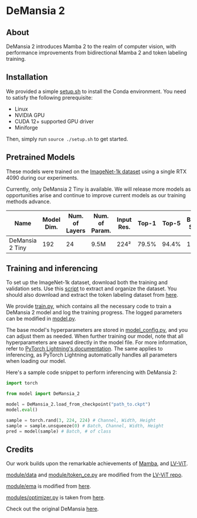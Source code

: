 # DeMansia 2

## About

DeMansia 2 introduces Mamba 2 to the realm of computer vision, with performance improvements from bidirectional Mamba 2 and token labeling training.

## Installation

We provided a simple [setup.sh](setup.sh) to install the Conda environment. You need to satisfy the following prerequisite:

- Linux
- NVIDIA GPU
- CUDA 12+ supported GPU driver
- Miniforge

Then, simply run `source ./setup.sh` to get started.

## Pretrained Models

These models were trained on the [ImageNet-1k dataset](https://www.image-net.org/challenges/LSVRC/2012/2012-downloads.php) using a single RTX 4090 during our experiments.

Currently, only DeMansia 2 Tiny is available. We will release more models as opportunities arise and continue to improve current models as our training methods advance.

| Name            | Model Dim. | Num. of Layers | Num. of Param. | Input Res. | Top-1 | Top-5 | Batch Size | Download              | Training Log    |
|-----------------|------------|----------------|----------------|------------|-------|-------|------------|-----------------------|-----------------|
| DeMansia 2 Tiny | 192        | 24             | 9.5M           | 224²       | 79.5% | 94.4% | 1024       | [link][tiny download] | [log][tiny log] |

[tiny download]: https://archive.org/details/DeMansia-2-Tiny
[tiny log]: https://wandb.ai/catalpa/DeMansia%202%20Tiny/runs/5pip6hjg

## Training and inferencing

To set up the ImageNet-1k dataset, download both the training and validation sets. Use this [script](https://gist.github.com/BIGBALLON/8a71d225eff18d88e469e6ea9b39cef4) to extract and organize the dataset. You should also download and extract the token labeling dataset from [here](https://drive.google.com/file/d/1Cat8HQPSRVJFPnBLlfzVE0Exe65a_4zh/view?usp=sharing).

We provide [train.py](train.py), which contains all the necessary code to train a DeMansia 2 model and log the training progress. The logged parameters can be modified in [model.py](model.py).

The base model's hyperparameters are stored in [model_config.py](model_config.py), and you can adjust them as needed. When further training our model, note that all hyperparameters are saved directly in the model file. For more information, refer to [PyTorch Lightning's documentation](https://lightning.ai/docs/pytorch/stable/common/checkpointing_basic.html#contents-of-a-checkpoint). The same applies to inferencing, as PyTorch Lightning automatically handles all parameters when loading our model.

Here's a sample code snippet to perform inferencing with DeMansia 2:

```python
import torch

from model import DeMansia_2

model = DeMansia_2.load_from_checkpoint("path_to.ckpt")
model.eval()

sample = torch.rand(3, 224, 224) # Channel, Width, Height
sample = sample.unsqueeze(0) # Batch, Channel, Width, Height
pred = model(sample) # Batch, # of class
```

## Credits

Our work builds upon the remarkable achievements of [Mamba](https://arxiv.org/abs/2312.00752), and [LV-ViT](https://arxiv.org/abs/2104.10858).

[module/data](modules/data) and [module/token_ce.py](module/token_ce.py) are modified from the [LV-ViT repo](https://github.com/zihangJiang/TokenLabeling).

[module/ema](modules/ema) is modified from [here](https://github.com/BioinfoMachineLearning/bio-diffusion/blob/main/src/utils/__init__.py).

[modules/optimizer.py](modules/optimizer.py) is taken from [here](https://github.com/google/automl/blob/master/lion/lion_pytorch.py).

Check out the original DeMansia [here](https://github.com/catalpaaa/DeMansia).
